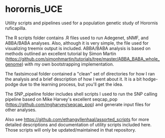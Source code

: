 # horornis_UCE
Utility scripts and pipelines used for a population genetic study of Horornis ruficapilla.

The R scripts folder contains .R files used to run Adegenet, sNMF, and ABBA/BABA analyses. Also, although it is very simple, the file used for visualizing treemix output is included. ABBA/BABA analysis is based on methods outlined an excellent tutorial by Simon Martin (https://github.com/simonhmartin/tutorials/tree/master/ABBA_BABA_whole_genome) with my own bootstrapping implementation.

The fastsimcoal folder contained a "clean" set of directories for how I ran the analysis and a brief description of how I went about it. It is a bit hodge-podge due to the learning process, but you'll get the idea.

The SNP_pipeline folder includes shell scripts I used to run the SNP calling pipeline based on Mike Harvey's excellent seqcap_pop (https://github.com/mgharvey/seqcap_pop) and generate input files for other analyses.

Also see https://github.com/ethangyllenhaal/assorted_scripts for more detailed descriptions and documentation of utility scripts included here. Those scripts will only be updated/maintained in that repository.
